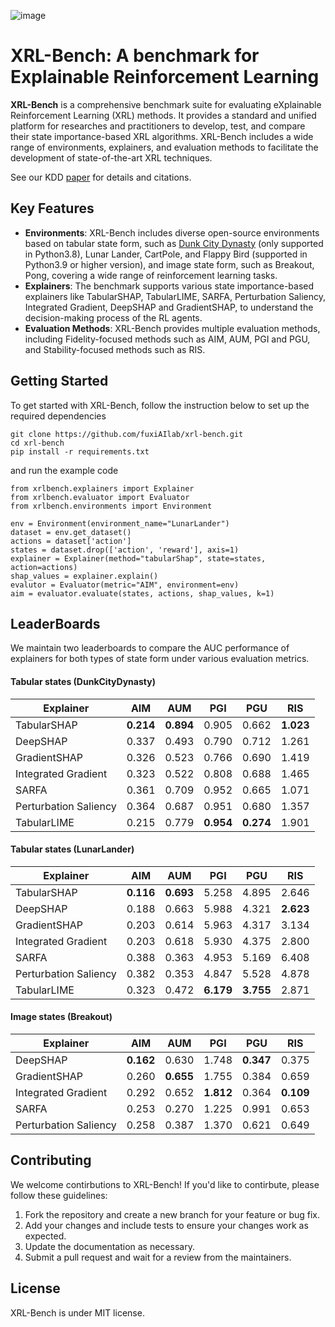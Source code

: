 ![image](https://github.com/fuxiAIlab/xrl-bench/blob/main/docs/XRL-Bench.png)

# XRL-Bench: A benchmark for Explainable Reinforcement Learning

**XRL-Bench** is a comprehensive benchmark suite for evaluating eXplainable Reinforcement Learning (XRL) methods. It provides a standard and unified platform for researches and practitioners to develop, test, and compare their state importance-based XRL algorithms. XRL-Bench includes a wide range of environments, explainers, and evaluation methods to facilitate the development of state-of-the-art XRL techniques.

See our KDD [paper](https://arxiv.org/abs/2402.12685) for details and citations.

## Key Features
- **Environments**: XRL-Bench includes diverse open-source environments based on tabular state form, such as [Dunk City Dynasty](https://github.com/FuxiRL/DunkCityDynasty) (only supported in Python3.8), Lunar Lander, CartPole, and Flappy Bird (supported in Python3.9 or higher version), and image state form, such as Breakout, Pong, covering a wide range of reinforcement learning tasks.
- **Explainers**: The benchmark supports various state importance-based explainers like TabularSHAP, TabularLIME, SARFA, Perturbation Saliency, Integrated Gradient, DeepSHAP and GradientSHAP, to understand the decision-making process of the RL agents.
- **Evaluation Methods**: XRL-Bench provides multiple evaluation methods, including Fidelity-focused methods such as AIM, AUM, PGI and PGU, and Stability-focused methods such as RIS. 

## Getting Started
To get started with XRL-Bench, follow the instruction below to set up the required dependencies 

```
git clone https://github.com/fuxiAIlab/xrl-bench.git
cd xrl-bench
pip install -r requirements.txt
```
and run the example code

```
from xrlbench.explainers import Explainer
from xrlbench.evaluator import Evaluator
from xrlbench.environments import Environment

env = Environment(environment_name="LunarLander")
dataset = env.get_dataset()
actions = dataset['action']
states = dataset.drop(['action', 'reward'], axis=1)
explainer = Explainer(method="tabularShap", state=states, action=actions)
shap_values = explainer.explain()
evalutor = Evaluator(metric="AIM", environment=env)
aim = evaluator.evaluate(states, actions, shap_values, k=1)
```

## LeaderBoards
We maintain two leaderboards to compare the AUC performance of explainers for both types of state form under various evaluation metrics.
#### Tabular states (DunkCityDynasty)

| Explainer | AIM | AUM | PGI | PGU | RIS |
| --- | --- | --- | --- | --- | --- |
| TabularSHAP | **0.214** | **0.894** | 0.905 | 0.662 | **1.023** |
| DeepSHAP | 0.337 | 0.493 | 0.790 | 0.712 | 1.261 |
| GradientSHAP | 0.326 | 0.523 | 0.766 | 0.690 | 1.419 |
| Integrated Gradient | 0.323 | 0.522 | 0.808 | 0.688 | 1.465 |
| SARFA | 0.361 | 0.709 | 0.952 | 0.665 | 1.071 |
| Perturbation Saliency | 0.364 | 0.687 | 0.951 | 0.680 | 1.357 |
| TabularLIME | 0.215 | 0.779 | **0.954** | **0.274** | 1.901 |

#### Tabular states (LunarLander)

| Explainer | AIM | AUM | PGI | PGU | RIS |
| --- | --- | --- | --- | --- | --- |
| TabularSHAP | **0.116** | **0.693** | 5.258 | 4.895 | 2.646 |
| DeepSHAP | 0.188 | 0.663 | 5.988 | 4.321 | **2.623** |
| GradientSHAP | 0.203 | 0.614 | 5.963 | 4.317 | 3.134 |
| Integrated Gradient | 0.203 | 0.618 | 5.930 | 4.375 | 2.800 |
| SARFA | 0.388 | 0.363 | 4.953 | 5.169 | 6.408 |
| Perturbation Saliency | 0.382 | 0.353 | 4.847 | 5.528 | 4.878 |
| TabularLIME | 0.323 | 0.472 | **6.179** | **3.755** | 2.871 |

#### Image states (Breakout)

| Explainer  | AIM | AUM | PGI | PGU | RIS |
| --- | --- | --- | --- | --- | --- |
| DeepSHAP | **0.162** | 0.630 | 1.748 | **0.347** | 0.375 |
| GradientSHAP | 0.260 | **0.655** | 1.755 | 0.384 | 0.659 |
| Integrated Gradient | 0.292 | 0.652 | **1.812** | 0.364 | **0.109** |
| SARFA | 0.253 | 0.270 | 1.225 | 0.991 | 0.653 |
| Perturbation Saliency | 0.258 | 0.387 | 1.370 | 0.621 | 0.649 |


## Contributing
We welcome contirbutions to XRL-Bench! If you'd like to contirbute, please follow these guidelines:

1. Fork the repository and create a new branch for your feature or bug fix.
2. Add your changes and include tests to ensure your changes work as expected.
3. Update the documentation as necessary.
4. Submit a pull request and wait for a review from the maintainers.

## License
XRL-Bench is under MIT license.


